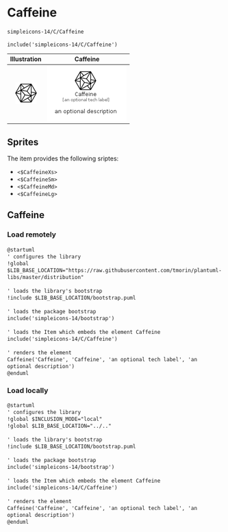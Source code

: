 # Caffeine


```text
simpleicons-14/C/Caffeine
```

```text
include('simpleicons-14/C/Caffeine')
```



| Illustration | Caffeine |
| :---: | :---: |
| ![illustration for Illustration](../../simpleicons-14/C/Caffeine.png) | ![illustration for Caffeine](../../simpleicons-14/C/Caffeine.Local.png) |



## Sprites
The item provides the following sriptes:

- `<$CaffeineXs>`
- `<$CaffeineSm>`
- `<$CaffeineMd>`
- `<$CaffeineLg>`





## Caffeine

### Load remotely
```plantuml
@startuml
' configures the library
!global $LIB_BASE_LOCATION="https://raw.githubusercontent.com/tmorin/plantuml-libs/master/distribution"

' loads the library's bootstrap
!include $LIB_BASE_LOCATION/bootstrap.puml

' loads the package bootstrap
include('simpleicons-14/bootstrap')

' loads the Item which embeds the element Caffeine
include('simpleicons-14/C/Caffeine')

' renders the element
Caffeine('Caffeine', 'Caffeine', 'an optional tech label', 'an optional description')
@enduml
```

### Load locally
```plantuml
@startuml
' configures the library
!global $INCLUSION_MODE="local"
!global $LIB_BASE_LOCATION="../.."

' loads the library's bootstrap
!include $LIB_BASE_LOCATION/bootstrap.puml

' loads the package bootstrap
include('simpleicons-14/bootstrap')

' loads the Item which embeds the element Caffeine
include('simpleicons-14/C/Caffeine')

' renders the element
Caffeine('Caffeine', 'Caffeine', 'an optional tech label', 'an optional description')
@enduml
```

